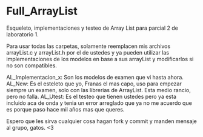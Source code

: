 # Full_ArrayList

Esqueleto, implementaciones y testeo de Array List para parcial 2 de laboratorio 1.

Para usar todas las carpetas, solamente reemplacen mis archivos arrayList.c y arrayList.h por el de ustedes
y ya pueden utilizar las implementaciones de los modelos en base a sus arrayList y modificarlos si no son compatibles.

AL_Implementacion_x: Son los modelos de examen que vi hasta ahora.
AL_New: Es el esteleto que yo, Franas el mas capo, uso para empezar siempre un examen, solo con las librerias de ArrayList. Esta medio rancio, pero no falla.
AL_Utest: Es el testeo que tienen ustedes pero ya esta incluido aca de onda y tenia un error arreglado que ya no me acuerdo que es porque paso hace mil años mas que queres.

Espero que les sirva cualquier cosa hagan fork y commit y manden mensaje al grupo, gatos. <3 